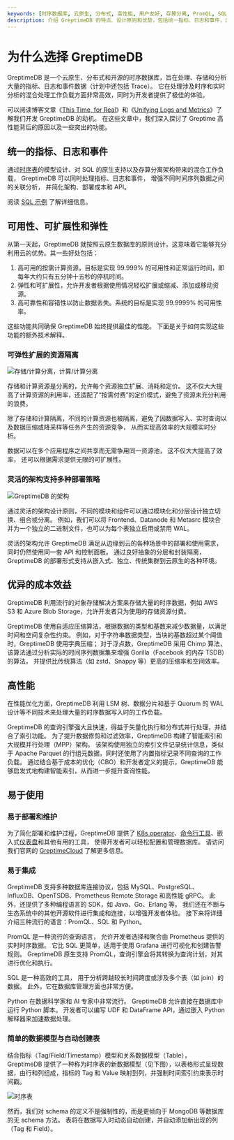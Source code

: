 ```yaml
---
keywords: [时序数据库, 云原生, 分布式, 高性能, 用户友好, 存算分离, PromQL, SQL, Python]
description: 介绍 GreptimeDB 的特点、设计原则和优势，包括统一指标、日志和事件，云原生设计，高性能和用户友好等。
---
```


# 为什么选择 GreptimeDB

GreptimeDB 是一个云原生、分布式和开源的时序数据库，旨在处理、存储和分析大量的指标、日志和事件数据（计划中还包括 Trace）。
它在处理涉及时序和实时分析的混合处理工作负载方面非常高效，同时为开发者提供了极佳的体验。

可以阅读博客文章《[This Time, for Real](https://greptime.com/blogs/2022-11-15-this-time-for-real)》和《[Unifying Logs and Metrics](https://greptime.com/blogs/2024-06-25-logs-and-metrics)》了解我们开发 GreptimeDB 的动机。
在这些文章中，我们深入探讨了 Greptime 高性能背后的原因以及一些突出的功能。

## 统一的指标、日志和事件

通过[时序表](./data-model.md)的模型设计、对 SQL 的原生支持以及存算分离架构带来的混合工作负载，
GreptimeDB 可以同时处理指标、日志和事件，
增强不同时间序列数据之间的关联分析，
并简化架构、部署成本和 API。

阅读 [SQL 示例](/user-guide/overview.md#sql-query-example) 了解详细信息。

## 可用性、可扩展性和弹性

从第一天起，GreptimeDB 就按照云原生数据库的原则设计，这意味着它能够充分利用云的优势。其一些好处包括：

1. 高可用的按需计算资源，目标是实现 99.999% 的可用性和正常运行时间，即每年大约只有五分钟十五秒的停机时间。
2. 弹性和可扩展性，允许开发者根据使用情况轻松扩展或缩减、添加或移动资源。
3. 高可靠性和容错性以防止数据丢失。系统的目标是实现 99.9999% 的可用性率。

这些功能共同确保 GreptimeDB 始终提供最佳的性能。
下面是关于如何实现这些功能的额外技术解释。

### 可弹性扩展的资源隔离

![存储/计算分离，计算/计算分离](/storage-compute-disaggregation-compute-compute-separation.png)

存储和计算资源是分离的，允许每个资源独立扩展、消耗和定价。
这不仅大大提高了计算资源的利用率，还适配了“按需付费”的定价模式，避免了资源未充分利用的浪费。

除了存储和计算隔离，不同的计算资源也被隔离，避免了因数据写入、实时查询以及数据压缩或降采样等任务产生的资源竞争，
从而实现高效率的大规模实时分析。

数据可以在多个应用程序之间共享而无需争用同一资源池，
这不仅大大提高了效率，
还可以根据需求提供无限的可扩展性。

### 灵活的架构支持多种部署策略

![GreptimeDB 的架构](/architecture-2.png)

通过灵活的架构设计原则，不同的模块和组件可以通过模块化和分层设计独立切换、组合或分离。
例如，我们可以将 Frontend、Datanode 和 Metasrc 模块合并为一个独立的二进制文件，也可以为每个表独立启用或禁用 WAL。

灵活的架构允许 GreptimeDB 满足从边缘到云的各种场景中的部署和使用需求，同时仍然使用同一套 API 和控制面板。
通过良好抽象的分层和封装隔离，GreptimeDB 的部署形式支持从嵌入式、独立、传统集群到云原生的各种环境。

## 优异的成本效益

GreptimeDB 利用流行的对象存储解决方案来存储大量的时序数据，例如 AWS S3 和 Azure Blob Storage，允许开发者只为使用的存储资源付费。

GreptimeDB 使用自适应压缩算法，根据数据的类型和基数来减少数据量，以满足时间和空间复杂性约束。
例如，对于字符串数据类型，当块的基数超过某个阈值时，GreptimeDB 使用字典压缩；
对于浮点数，GreptimeDB 采用 Chimp 算法，该算法通过分析实际的时间序列数据集来增强 Gorilla（Facebook 的内存 TSDB）的算法，
并提供比传统算法（如 zstd、Snappy 等）更高的压缩率和空间效率。

## 高性能

在性能优化方面，GreptimeDB 利用 LSM 树、数据分片和基于 Quorum 的 WAL 设计等不同技术来处理大量的时序数据写入时的工作负载。

GreptimeDB 的查询引擎强大且快速，得益于矢量化执行和分布式并行处理，并结合了索引功能。
为了提升数据修剪和过滤效率，GreptimeDB 构建了智能索引和大规模并行处理（MPP）架构。
该架构使用独立的索引文件记录统计信息，类似于 Apache Parquet 的行组元数据，同时还使用了内置指标记录不同查询的工作负载。
通过结合基于成本的优化（CBO）和开发者定义的提示，GreptimeDB 能够启发式地构建智能索引，从而进一步提升查询性能。

## 易于使用

### 易于部署和维护

为了简化部署和维护过程，GreptimeDB 提供了 [K8s operator](https://github.com/GreptimeTeam/greptimedb-operator)、[命令行工具](https://github.com/GreptimeTeam/gtctl)、嵌入式[仪表盘](https://github.com/GreptimeTeam/dashboard)和其他有用的工具，
使得开发者可以轻松配置和管理数据库。
请访问我们官网的 [GreptimeCloud](https://greptime.com) 了解更多信息。

### 易于集成

GreptimeDB 支持多种数据库连接协议，包括 MySQL、PostgreSQL、InfluxDB、OpenTSDB、Prometheus Remote Storage 和高性能 gRPC。
此外，还提供了多种编程语言的 SDK，如 Java、Go、Erlang 等。
我们还在不断与生态系统中的其他开源软件进行集成和连接，以增强开发者体验。
接下来将详细介绍三种流行的语言：PromQL、SQL 和 Python。

PromQL 是一种流行的查询语言，
允许开发者选择和聚合由 Prometheus 提供的实时时序数据。
它比 SQL 更简单，适用于使用 Grafana 进行可视化和创建告警规则。
GreptimeDB 原生支持 PromQL，查询引擎会将其转换为查询计划，对其进行优化和执行。

SQL 是一种高效的工具，
用于分析跨越较长时间跨度或涉及多个表（如 join）的数据。
此外，它在数据库管理方面也非常方便。

Python 在数据科学家和 AI 专家中非常流行。
GreptimeDB 允许直接在数据库中运行 Python 脚本。
开发者可以编写 UDF 和 DataFrame API，通过嵌入 Python 解释器来加速数据处理。

### 简单的数据模型与自动创建表

结合指标（Tag/Field/Timestamp）模型和关系数据模型（Table），
GreptimeDB 提供了一种称为时序表的新数据模型（见下图），以表格形式呈现数据，由行和列组成，指标的 Tag 和 Value 映射到列，并强制时间索引约束表示时间戳。

![时序表](/time-series-table.png)

然而，我们对 schema 的定义不是强制性的，而是更倾向于 MongoDB 等数据库的无 schema 方法。
表将在数据写入时动态自动创建，并自动添加新出现的列（Tag 和 Field）。

